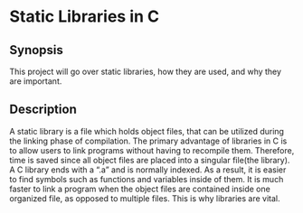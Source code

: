 # Static Libraries in C
## Synopsis
This project will go over static libraries, how they are used, and why they are important.
## Description
A static library is a file which holds object files, that can be utilized during the linking phase of compilation. The primary advantage of libraries in C is to allow users to link programs without having to recompile them. Therefore, time is saved since all object files are placed into a singular file(the library). A C library ends with a “.a” and is normally indexed. As a result, it is easier to find symbols such as functions and variables inside of them. It is much faster to link a program when the object files are contained inside one organized file, as opposed to multiple files. This is why libraries are vital.
